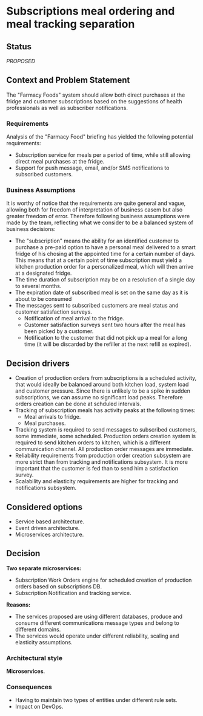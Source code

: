 # Subscriptions meal ordering and meal tracking separation

## Status

_PROPOSED_

## Context and Problem Statement

The "Farmacy Foods" system should allow both direct purchases at the fridge and customer subscriptions based on the suggestions of health professionals as well as subscriber notifications.

### Requirements

Analysis of the "Farmacy Food" briefing has yielded the following potential requirements:

* Subscription service for meals per a period of time, while still allowing direct meal purchases at the fridge.
* Support for push message, email, and/or SMS notifications to subscribed customers.

### Business Assumptions

It is worthy of notice that the requirements are quite general and vague, allowing both for freedom of interpretation of business casem but also greater freedom of error. Therefore following business assumptions were made by the team, reflecting what we consider to be a balanced system of business decisions:

* The "subscription" means the ability for an identified customer to purchase a pre-paid option to have a personal meal delivered to a smart fridge of his chosing at the appointed time for a certain number of days. This means that at a certain point of time subscription must yield a kitchen production order for a personalized meal, which will then arrive at a designated fridge.
* The time duration of subscription may be on a resolution of a single day to several months.
* The expiration date of subscribed meal is set on the same day as it is about to be consumed
* The messages sent to subscribed customers are meal status and customer satisfaction surveys.
    * Notification of meal arrival to the fridge.
    * Customer satisfaction surveys sent two hours after the meal has been picked by a customer.
    * Notification to the customer that did not pick up a meal for a long time (it will be discarded by the refiller at the next refill as expired).

## Decision drivers

* Creation of production orders from subscriptions is a scheduled activity, that would ideally be balanced around both kitchen load, system load and customer pressure. Since there is unlikely to be a spike in sudden subscriptions, we can assume no significant load peaks. Therefore orders creation can be done at schduled intervals.
* Tracking of subscription meals has activity peaks at the following times:
    * Meal arrivals to fridge.
    * Meal purchases.
* Tracking system is required to send messages to subscribed customers, some immediate, some scheduled. Production orders creation system is required to send kitchen orders to kitchen, which is a different communication channel. All production order messages are immediate.
* Reliability requirements from production order creation subsystem are more strict than from tracking and notifications subsystem. It is more important that the customer is fed than to send him a satisfaction survey.
* Scalability and elasticity requirements are higher for tracking and notifications subsystem.

## Considered options 

* Service based architecture.
* Event driven architecture.
* Microservices architecture.

## Decision

__Two separate microservices:__

* Subscription Work Orders engine for scheduled creation of production orders based on subscriptions DB.
* Subscription Notification and tracking service.

__Reasons:__ 
* The services proposed are using different databases, produce and consume different communications message types and belong to different domains.
* The services would operate under different reliability, scaling and elasticity assumptions.

### Architectural style

__Microservices__.

### Consequences

* Having to maintain two types of entities under different rule sets.
* Impact on DevOps.

